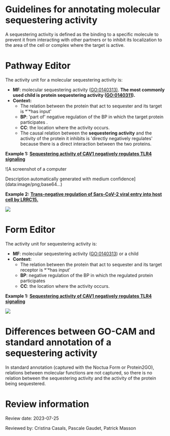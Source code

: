 # Guidelines for annotating molecular sequestering activity

A sequestering activity is defined as the binding to a specific molecule to prevent it from interacting with other partners or to inhibit its localization to the area of the cell or complex where the target is active.

# Pathway Editor

The activity unit for a molecular sequestering activity is:

* **MF**: molecular sequestering activity ([GO:0140313)](https://www.ebi.ac.uk/QuickGO/term/GO%3A0140313). **The most commonly used child is protein sequestering activity (**[**GO:0140311**](https://www.ebi.ac.uk/QuickGO/term/GO%3A0140311)**).**
* **Context:**
  + The relation between the protein that act to sequester and its target is *'*has input'
  + **BP**: 'part of' negative regulation of the BP in which the target protein participates .
  + **CC**: the location where the activity occurs.
  + The causal relation between the **sequestering activity** and the activity of the protein it inhibits is 'directly negatively regulates' because there is a direct interaction between the two proteins.

**Example 1:** [**Sequestering activity of CAV1 negatively regulates TLR4 signaling**](http://noctua.geneontology.org/workbench/noctua-visual-pathway-editor/?model_id=gomodel%3A645d887900001414)

![A screenshot of a computer

Description automatically generated with medium confidence](data:image/png;base64...)

**Example 2:** [**Trans-negative regulation of Sars-CoV-2 viral entry into host cell by LRRC15.**](http://noctua.geneontology.org/workbench/noctua-visual-pathway-editor/?model_id=gomodel%3A63f809ec00000027)

**![](data:image/png;base64...)**

#

# Form Editor

The activity unit for sequestering activity is:

* **MF**: molecular sequestering activity ([GO:0140313](https://www.ebi.ac.uk/QuickGO/term/GO%3A0140313)) or a child
* **Context:**
  + The relation between the protein that act to sequester and its target receptor is *'*has input'
  + **BP**: negative regulation of the BP in which the regulated protein participates
  + **CC**: the location where the activity occurs.

**Example 1:** [**Sequestering activity of CAV1 negatively regulates TLR4 signaling**](http://noctua.geneontology.org/workbench/noctua-form/?model_id=gomodel%3A645d887900001414)

![](data:image/png;base64...)

# Differences between GO-CAM and standard annotation of a sequestering activity

In standard annotation (captured with the Noctua Form or Protein2GO), relations between molecular functions are not captured, so there is no relation between the sequestering activity and the activity of the protein being sequestered.

# Review information

Review date: 2023-07-25

Reviewed by: Cristina Casals, Pascale Gaudet, Patrick Masson
